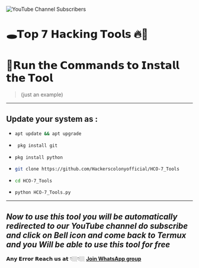 ![YouTube Channel Subscribers](https://img.shields.io/youtube/channel/subscribers/UCEey4KPWqWGGktb4Me8exeA)


# 🕳️𝗧𝗼𝗽 𝟳 𝗛𝗮𝗰𝗸𝗶𝗻𝗴 𝗧𝗼𝗼𝗹𝘀 🔥🔫

# 📢𝗥𝘂𝗻 𝘁𝗵𝗲 𝗖𝗼𝗺𝗺𝗮𝗻𝗱𝘀 𝘁𝗼 𝗜𝗻𝘀𝘁𝗮𝗹𝗹 𝘁𝗵𝗲 𝗧𝗼𝗼𝗹

> (just an example)

---
## Update your system as :

- ```sh
  apt update && apt upgrade
  ```
- ```sh
   pkg install git
  ```

- ```
  pkg install python
  ```

- ```sh
  git clone https://github.com/Hackerscolonyofficial/HCO-7_Tools
  ```
- ```bash
  cd HCO-7_Tools
  ```
- ```sh
  python HCO-7_Tools.py
  ```
---
***Now to use this tool you will be automatically redirected to our YouTube channel do subscribe and click on Bell icon and come back to Termux and you Will be able to use this tool for free***
---

𝗔𝗻𝘆 𝗘𝗿𝗿𝗼𝗿 𝗥𝗲𝗮𝗰𝗵 𝘂𝘀 𝗮𝘁 👇🏼👇🏼 [**Join WhatsApp group**](https://chat.whatsapp.com/Ha3goS71)
